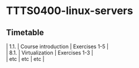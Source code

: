 # TTTS0400-linux-servers

## Timetable

| 1.1. | Course introduction | Exercises 1-5 |  
| 8.1. | Virtualization | Exercises 1-3 |  
| etc | etc | etc |  
